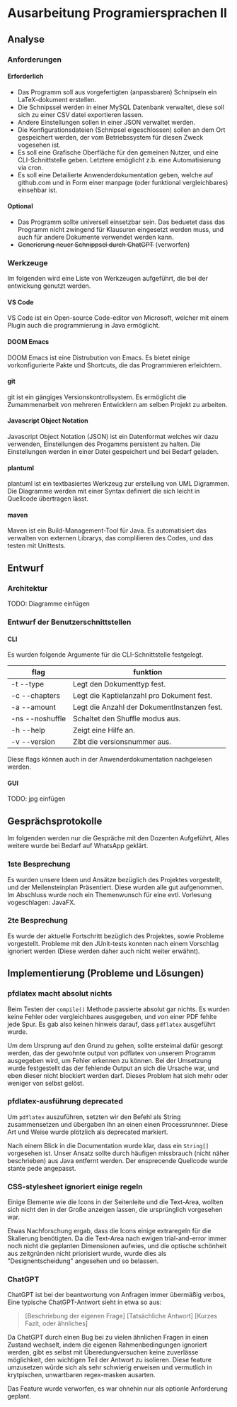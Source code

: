 # Ausarbeitung Programiersprachen II

## Analyse

### Anforderungen

#### Erforderlich

-   Das Programm soll aus vorgefertigten (anpassbaren) Schnipseln ein LaTeX-dokument erstellen.
-   Die Schnipssel werden in einer MySQL Datenbank verwaltet, diese soll sich zu einer CSV datei exportieren lassen.
-   Andere Einstellungen sollen in einer JSON verwaltet werden.
-   Die Konfigurationsdateien (Schnipsel eigeschlossen) sollen an dem Ort gespeichert werden, der vom Betriebssystem für diesen Zweck vogesehen ist.
-   Es soll eine Grafische Oberfläche für den gemeinen Nutzer, und eine CLI-Schnittstelle geben. Letztere emöglicht z.b. eine Automatisierung via cron.
-   Es soll eine Detailierte Anwenderdokumentation geben, welche auf github.com und in Form einer manpage (oder funktional vergleichbares) einsehbar ist.

#### Optional

-   Das Programm sollte universell einsetzbar sein.
    Das beduetet dass das Programm nicht zwingend für Klausuren eingesetzt werden muss, und auch für andere Dokumente verwendet werden kann.
-   ~~Generierung neuer Schnippsel durch ChatGPT~~ (verworfen)

### Werkzeuge

Im folgenden wird eine Liste von Werkzeugen aufgeführt, die bei der entwickung genutzt werden.

#### VS Code

VS Code ist ein Open-source Code-editor von Microsoft, 
welcher mit einem Plugin auch die programmierung in Java ermöglicht.

#### DOOM Emacs

DOOM Emacs ist eine Distrubution von Emacs.
Es bietet einige vorkonfigurierte Pakte und Shortcuts, die das Programmieren erleichtern.

#### git

git ist ein gängiges Versionskontrollsystem.
Es ermöglicht die Zumammenarbeit von mehreren Entwicklern am selben Projekt zu arbeiten.

#### Javascript Object Notation

Javascript Object Notation (JSON) ist ein Datenformat welches wir dazu verwenden, 
Einstellungen des Progamms persistent zu halten.
Die Einstellungen werden in einer Datei gespeichert und bei Bedarf geladen.

#### plantuml

plantuml ist ein textbasiertes Werkzeug zur erstellung von UML Digrammen.
Die Diagramme werden mit einer Syntax definiert die sich leicht in Quellcode übertragen lässt.

#### maven

Maven ist ein Build-Management-Tool für Java. 
Es automatisiert das verwalten von externen Librarys, das complilieren des Codes,
und das testen mit Unittests.

## Entwurf

### Architektur

TODO: Diagramme einfügen

### Entwurf der Benutzerschnittstellen

#### CLI

Es wurden folgende Argumente für die CLI-Schnittstelle festgelegt.

| flag                      | funktion                                    |
| ------------------------- | ------------------------------------------- |
| -t  --type <type>         | Legt den Dokumenttyp fest.                  |
| -c  --chapters <chapters> | Legt die Kaptielanzahl pro Dokument fest.   |
| -a  --amount <amount>     | Legt die Anzahl der DokumentInstanzen fest. |
| -ns --noshuffle           | Schaltet den Shuffle modus aus.             |
| -h  --help                | Zeigt eine Hilfe an.                        |
| -v  --version             | Zibt die versionsnummer aus.                |

Diese flags können auch in der Anwenderdokumentation nachgelesen werden.

#### GUI

TODO: jpg einfügen

## Gesprächsprotokolle

Im folgenden werden nur die Gespräche mit den Dozenten Aufgeführt,
Alles weitere wurde bei Bedarf auf WhatsApp geklärt.

### 1ste Besprechung

Es wurden unsere Ideen und Ansätze bezüglich des Projektes vorgestellt,
und der Meilensteinplan Präsentiert.
Diese wurden alle gut aufgenommen.
Im Abschluss wurde noch ein Themenwunsch für eine evtl. Vorlesung vogeschlagen: JavaFX.

### 2te Besprechung

Es wurde der aktuelle Fortschritt bezüglich des Projektes, sowie Probleme vorgestellt.
Probleme mit den JUnit-tests konnten nach einem Vorschlag ignoriert werden (Diese werden daher auch nicht weiter erwähnt).

## Implementierung (Probleme und Lösungen)

### pfdlatex macht absolut nichts

Beim Testen der `compile()` Methode passierte absolut gar nichts.
Es wurden keine Fehler oder vergleichbares ausgegeben, und von einer PDF fehlte jede Spur.
Es gab also keinen hinweis darauf, dass `pdflatex` ausgeführt wurde.

Um dem Ursprung auf den Grund zu gehen, sollte ersteimal dafür gesorgt werden,
das der gewohnte output von pdflatex von unserem Programm ausgegeben wird, um Fehler erkennen zu können.
Bei der Umsetzung wurde festgestellt das der fehlende Output an sich die Ursache war, und eben dieser nicht blockiert werden darf.
Dieses Problem hat sich mehr oder weniger von selbst gelöst.

### pfdlatex-ausführung deprecated

Um `pdflatex` auszuführen, setzten wir den Befehl als String zusammensetzen und übergaben ihn an einen einen Processrunnner.
Diese Art und Weise wurde plötzlich als deprecated markiert.

Nach einem Blick in die Documentation wurde klar, dass ein `String[]` vorgesehen ist.
Unser Ansatz sollte durch häufigen missbrauch (nicht näher beschrieben) aus Java entfernt werden.
Der ensprecende Quellcode wurde stante pede angepasst.

### CSS-stylesheet ignoriert einige regeln

Einige Elemente wie die Icons in der Seitenleite und die Text-Area,
wollten sich nicht den in der Große anzeigen lassen, die ursprünglich vorgesehen war.

Etwas Nachforschung ergab, dass die Icons einige extraregeln für die Skalierung benötigten.
Da die Text-Area nach ewigen trial-and-error immer noch nicht die geplanten Dimensionen aufwies, 
und die optische schönheit aus zeitgründen nicht priorisiert wurde, wurde dies als "Designentscheidung" angesehen und so belassen.

### ChatGPT

ChatGPT ist bei der beantwortung von Anfragen immer übermäßig verbos,
Eine typische ChatGPT-Antwort sieht in etwa so aus:

> [Beschriebung der eigenen Frage]
> [Tatsächliche Antwort]
> [Kurzes Fazit, oder ähnliches]

Da ChatGPT durch einen Bug bei zu vielen ähnlichen Fragen in einen Zustand wechselt, indem die eigenen Rahmenbedingungen ignoriert werden, gibt es selbst mit Überedungversuchen keine zuverlässe möglichkeit, den wichtigen Teil der Antwort zu isolieren. 
Diese feature umzusetzen würde sich als sehr schwierig erweisen und vermutlich in krytpischen, unwartbaren regex-masken ausarten.

Das Feature wurde verworfen, es war ohnehin nur als optionle Anforderung geplant.
